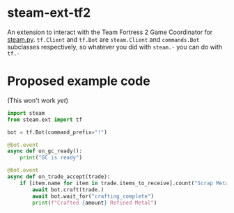 steam-ext-tf2
==============

An extension to interact with the Team Fortress 2 Game Coordinator for [steam.py](https://github.com/Gobot1234/steam.py).
`tf.Client` and `tf.Bot` are `steam.Client` and `commands.Bot` subclasses respectively, so whatever you did with
`steam.-` you can do with `tf.-`


Proposed example code
======================
(This won't work *yet*)

```py
import steam
from steam.ext import tf

bot = tf.Bot(command_prefix="!")

@bot.event
async def on_gc_ready():
    print("GC is ready")

@bot.event
async def on_trade_accept(trade):
    if [item.name for item in trade.items_to_receive].count("Scrap Metal") > 3:
        await bot.craft(trade.)
        await bot.wait_for("crafting_complete")
        print(f"Crafted {amount} Refined Metal")
```